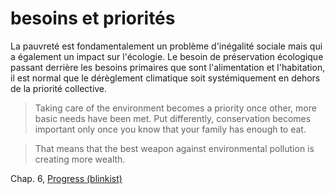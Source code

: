 # besoins et priorités 

La pauvreté est fondamentalement un problème d'inégalité sociale mais qui a également un impact sur l'écologie. Le besoin de préservation écologique passant derrière les besoins primaires que sont l'alimentation et l'habitation, il est normal que le dérèglement climatique soit systémiquement en dehors de la priorité collective.

> Taking care of the environment becomes a priority once other, more basic needs have been met. Put differently, conservation becomes important only once you know that your family has enough to eat.

> That means that the best weapon against environmental pollution is creating more wealth.

Chap. 6, [Progress (blinkist)](https://www.blinkist.com/en/nc/new-reader/progress-en)
